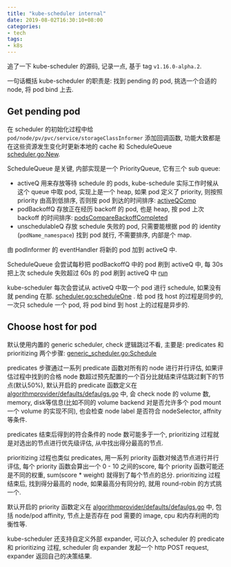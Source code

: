 ```yaml
---
title: "kube-scheduler internal"
date: 2019-08-02T16:30:10+08:00
categories:
- tech
tags:
- k8s
---
```


追了一下 kube-scheduler 的源码, 记录一点, 基于 tag `v1.16.0-alpha.2`.

一句话概括 kube-scheduler 的职责是: 找到 pending 的 pod, 挑选一个合适的 node, 将 pod bind 上去.


## Get pending pod

在 scheduler 的初始化过程中给 `pod/node/pv/pvc/service/storageClassInformer` 添加回调函数, 功能大致都是在这些资源发生变化时更新本地的 cache 和 ScheduleQueue [scheduler.go:New](https://github.com/kubernetes/kubernetes/blob/v1.16.0-alpha.2/pkg/scheduler/scheduler.go#L207).

ScheduleQueue 是关键, 内部实现是一个 PriorityQueue, 它有三个 sub queue:

- activeQ 用来存放等待 schedule 的 pods, kube-schedule 实际工作时候从这个 queue 中取 pod, 实现上是一个 heap, 如果 pod 定义了 priority, 则按照 priority 由高到低排序, 否则按 pod 到达的时间排序: [activeQComp](https://github.com/kubernetes/kubernetes/blob/v1.16.0-alpha.2/pkg/scheduler/internal/queue/scheduling_queue.go#L154)
- podBackoffQ 存放正在经历 backoff 的 pod, 也是 heap, 按 pod 上次 backoff 的时间排序: [podsCompareBackoffCompleted](https://github.com/kubernetes/kubernetes/blob/v1.16.0-alpha.2/pkg/scheduler/internal/queue/scheduling_queue.go#L651)
- unschedulableQ 存放 schedule 失败的 pod, 只需要能根据 pod 的 identity (`podName_namespace`) 找到 pod 就行, 不需要排序, 内部是个 map.

由 podInformer 的 eventHandler 将新的 pod 加到 activeQ 中.

ScheduleQueue 会尝试每秒把 podBackoffQ 中的 pod 刷到 activeQ 中, 每 30s 把上次 schedule 失败超过 60s 的 pod 刷到 activeQ 中 [run](https://github.com/kubernetes/kubernetes/blob/v1.16.0-alpha.2/pkg/scheduler/internal/queue/scheduling_queue.go#L199) 

kube-scheduler 每次会尝试从 activeQ 中取一个 pod 进行 schedule, 如果没有就 pending 在那. [scheduler.go:scheduleOne](https://github.com/kubernetes/kubernetes/blob/v1.16.0-alpha.2/pkg/scheduler/scheduler.go#L462) . 给 pod 找 host 的过程是同步的, 一次只 schedule 一个 pod, 将 pod bind 到 host 上的过程是异步的.

## Choose host for pod

默认使用内置的 generic scheduler, check 逻辑跳过不看, 主要是: predicates 和 prioritizing 两个步骤: [generic_scheduler.go:Schedule](https://github.com/kubernetes/kubernetes/blob/v1.16.0-alpha.2/pkg/scheduler/core/generic_scheduler.go#L184)

predicates 步骤通过一系列 predicate 函数对所有的 node 进行并行评估, 如果评估过程中找到的合格 node 数超过预先配置的一个百分比就结束评估跳过剩下的节点(默认50%), 默认开启的 predicate 函数定义在 [algorithmprovider/defaults/defaulgs.go](https://github.com/kubernetes/kubernetes/blob/v1.16.0-alpha.2/pkg/scheduler/algorithmprovider/defaults/defaults.go#L41) 中, 会 check node 的 volume 数, memory, disk等信息(比如不同的 volume backend 对是否允许多个 pod mount 一个 volume 的实现不同), 也会检查 node label 是否符合 nodeSelector, affnity 等条件.

predicates 结束后得到的符合条件的 node 数可能多于一个, prioritizing 过程就是对选出的节点进行优先级评估, 从中找出得分最高的节点.

prioritizing 过程也类似 predicates, 用一系列 priority 函数对候选节点进行并行评估, 每个 priority 函数会算出一个 0 - 10 之间的score, 每个 priority 函数可能还是不同的权重, sum(score * weight) 就得到了每个节点的总分. prioritizing 过程结束后, 找到得分最高的 node, 如果最高分有同分的, 就用 round-robin 的方式挑一个.

默认开启的 priority 函数定义在 [algorithmprovider/defaults/defaulgs.go](https://github.com/kubernetes/kubernetes/blob/v1.16.0-alpha.2/pkg/scheduler/algorithmprovider/defaults/defaults.go#L119) 中, 包括 node/pod affinity, 节点上是否存在 pod 需要的 image, cpu 和内存利用的均衡性等.

kube-scheduler 还支持自定义外部 expander, 可以介入 scheduler 的 predicate 和 prioritizing 过程, scheduler 向 expander 发起一个 http POST request, expander 返回自己的决策结果.

